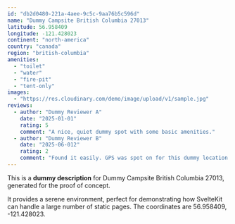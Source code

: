 ```yaml
---
id: "db2d0480-221a-4aee-9c5c-9aa76b5c596d"
name: "Dummy Campsite British Columbia 27013"
latitude: 56.958409
longitude: -121.428023
continent: "north-america"
country: "canada"
region: "british-columbia"
amenities:
  - "toilet"
  - "water"
  - "fire-pit"
  - "tent-only"
images:
  - "https://res.cloudinary.com/demo/image/upload/v1/sample.jpg"
reviews:
  - author: "Dummy Reviewer A"
    date: "2025-01-01"
    rating: 5
    comment: "A nice, quiet dummy spot with some basic amenities."
  - author: "Dummy Reviewer B"
    date: "2025-06-012"
    rating: 2
    comment: "Found it easily. GPS was spot on for this dummy location."
---
```


This is a **dummy description** for Dummy Campsite British Columbia 27013, generated for the proof of concept.

It provides a serene environment, perfect for demonstrating how SvelteKit can handle a large number of static pages. The coordinates are 56.958409, -121.428023.
